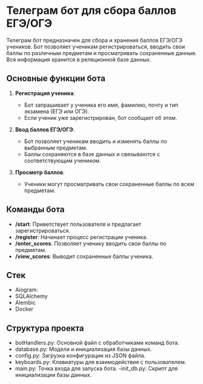 ﻿# Телеграм бот для сбора баллов ЕГЭ/ОГЭ
Телеграм бот предназначен для сбора и хранения баллов ЕГЭ/ОГЭ учеников. Бот позволяет ученикам регистрироваться, вводить свои баллы по различным предметам и просматривать сохраненные данные. Вся информация хранится в реляционной базе данных.

## Основные функции бота
1. **Регистрация ученика**:
   - Бот запрашивает у ученика его имя, фамилию, почту и тип экзамена (ЕГЭ или ОГЭ).
   - Если ученик уже зарегистрирован, бот сообщает об этом.

2. **Ввод баллов ЕГЭ/ОГЭ**:
   - Бот позволяет ученикам вводить и изменять баллы по выбранным предметам.
   - Баллы сохраняются в базе данных и связываются с соответствующим учеником.

3. **Просмотр баллов**:
   - Ученики могут просматривать свои сохраненные баллы по всем предметам.
  
## Команды бота
- **/start**: Приветствует пользователя и предлагает зарегистрироваться.
- **/register**: Начинает процесс регистрации ученика.
- **/enter_scores**: Позволяет ученику вводить свои баллы по предметам.
- **/view_scores**: Выводит сохраненные баллы ученика.

## Стек
- Aiogram:
- SQLAlchemy
- Alembic
- Docker

## Структура проекта
- botHandlers.py: Основной файл с обработчиками команд бота.
- database.py: Модели и инициализация базы данных.
- config.py: Загрузка конфигурации из JSON файла.
- keyboards.py: Клавиатуры для взаимодействия с пользователем.
- main.py: Точка входа для запуска бота.
-init_db.py: Скрипт для инициализации базы данных.
